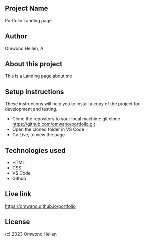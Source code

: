 ## Project Name
Portfolio Landing page

## Author
Omwono Hellen, A

## About this project
This is a Landing page about me

## Setup instructions
These instructions will help you to install a copy of the project for development and testing.

- Clone the repository to your local machine: git clone https://github.com/omwano/portfolio.git
- Open the cloned folder in VS Code
- Go Live, to view the page

## Technologies used
- HTML
- CSS
- VS Code
- Github

## Live link
https://omwano.github.io/portfolio

## License
(c) 2023 Omwono Hellen
